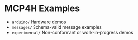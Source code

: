 # MCP4H Examples

- `arduino/` Hardware demos
- `messages/` Schema-valid message examples
- `experimental/` Non-conformant or work-in-progress demos
